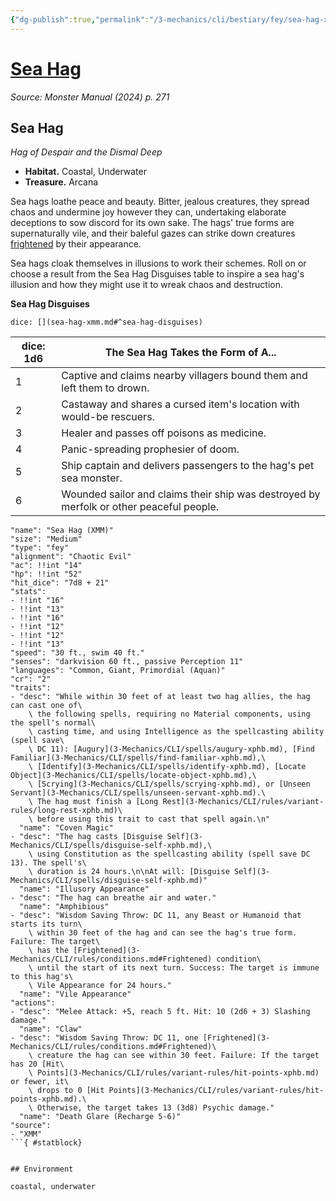 ```yaml
---
{"dg-publish":true,"permalink":"/3-mechanics/cli/bestiary/fey/sea-hag-xmm/","tags":["ttrpg-cli/compendium/src/5e/xmm","ttrpg-cli/monster/cr/2","ttrpg-cli/monster/environment/coastal","ttrpg-cli/monster/environment/underwater","ttrpg-cli/monster/size/medium","ttrpg-cli/monster/type/fey"],"created":"2025-02-22T12:02:28.289-05:00","updated":"2025-02-24T23:00:38.049-05:00"}
---
```


# [Sea Hag](3-Mechanics/CLI/bestiary/fey/sea-hag-xmm.md)
*Source: Monster Manual (2024) p. 271*  

## Sea Hag

*Hag of Despair and the Dismal Deep*

- **Habitat.** Coastal, Underwater  
- **Treasure.** Arcana  

Sea hags loathe peace and beauty. Bitter, jealous creatures, they spread chaos and undermine joy however they can, undertaking elaborate deceptions to sow discord for its own sake. The hags' true forms are supernaturally vile, and their baleful gazes can strike down creatures [frightened](3-Mechanics/CLI/rules/conditions.md#Frightened) by their appearance.

Sea hags cloak themselves in illusions to work their schemes. Roll on or choose a result from the Sea Hag Disguises table to inspire a sea hag's illusion and how they might use it to wreak chaos and destruction.

**Sea Hag Disguises**

`dice: [](sea-hag-xmm.md#^sea-hag-disguises)`

| dice: 1d6 | The Sea Hag Takes the Form of A... |
|-----------|------------------------------------|
| 1 | Captive and claims nearby villagers bound them and left them to drown. |
| 2 | Castaway and shares a cursed item's location with would-be rescuers. |
| 3 | Healer and passes off poisons as medicine. |
| 4 | Panic-spreading prophesier of doom. |
| 5 | Ship captain and delivers passengers to the hag's pet sea monster. |
| 6 | Wounded sailor and claims their ship was destroyed by merfolk or other peaceful people. |{ #sea-hag-disguises}


```statblock
"name": "Sea Hag (XMM)"
"size": "Medium"
"type": "fey"
"alignment": "Chaotic Evil"
"ac": !!int "14"
"hp": !!int "52"
"hit_dice": "7d8 + 21"
"stats":
- !!int "16"
- !!int "13"
- !!int "16"
- !!int "12"
- !!int "12"
- !!int "13"
"speed": "30 ft., swim 40 ft."
"senses": "darkvision 60 ft., passive Perception 11"
"languages": "Common, Giant, Primordial (Aquan)"
"cr": "2"
"traits":
- "desc": "While within 30 feet of at least two hag allies, the hag can cast one of\
    \ the following spells, requiring no Material components, using the spell's normal\
    \ casting time, and using Intelligence as the spellcasting ability (spell save\
    \ DC 11): [Augury](3-Mechanics/CLI/spells/augury-xphb.md), [Find Familiar](3-Mechanics/CLI/spells/find-familiar-xphb.md),\
    \ [Identify](3-Mechanics/CLI/spells/identify-xphb.md), [Locate Object](3-Mechanics/CLI/spells/locate-object-xphb.md),\
    \ [Scrying](3-Mechanics/CLI/spells/scrying-xphb.md), or [Unseen Servant](3-Mechanics/CLI/spells/unseen-servant-xphb.md).\
    \ The hag must finish a [Long Rest](3-Mechanics/CLI/rules/variant-rules/long-rest-xphb.md)\
    \ before using this trait to cast that spell again.\n"
  "name": "Coven Magic"
- "desc": "The hag casts [Disguise Self](3-Mechanics/CLI/spells/disguise-self-xphb.md),\
    \ using Constitution as the spellcasting ability (spell save DC 13). The spell's\
    \ duration is 24 hours.\n\nAt will: [Disguise Self](3-Mechanics/CLI/spells/disguise-self-xphb.md)"
  "name": "Illusory Appearance"
- "desc": "The hag can breathe air and water."
  "name": "Amphibious"
- "desc": "Wisdom Saving Throw: DC 11, any Beast or Humanoid that starts its turn\
    \ within 30 feet of the hag and can see the hag's true form. Failure: The target\
    \ has the [Frightened](3-Mechanics/CLI/rules/conditions.md#Frightened) condition\
    \ until the start of its next turn. Success: The target is immune to this hag's\
    \ Vile Appearance for 24 hours."
  "name": "Vile Appearance"
"actions":
- "desc": "Melee Attack: +5, reach 5 ft. Hit: 10 (2d6 + 3) Slashing damage."
  "name": "Claw"
- "desc": "Wisdom Saving Throw: DC 11, one [Frightened](3-Mechanics/CLI/rules/conditions.md#Frightened)\
    \ creature the hag can see within 30 feet. Failure: If the target has 20 [Hit\
    \ Points](3-Mechanics/CLI/rules/variant-rules/hit-points-xphb.md) or fewer, it\
    \ drops to 0 [Hit Points](3-Mechanics/CLI/rules/variant-rules/hit-points-xphb.md).\
    \ Otherwise, the target takes 13 (3d8) Psychic damage."
  "name": "Death Glare (Recharge 5-6)"
"source":
- "XMM"
```{ #statblock}


## Environment

coastal, underwater